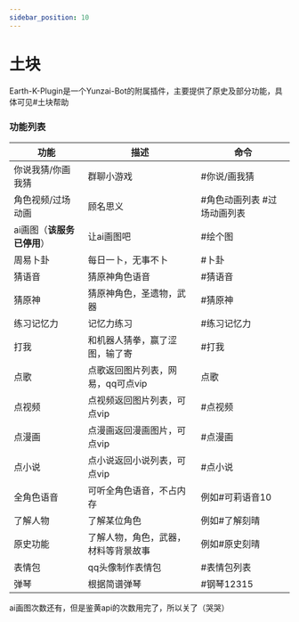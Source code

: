 ```yaml
---
sidebar_position: 10
---
```


# 土块

Earth-K-Plugin是一个Yunzai-Bot的附属插件，主要提供了原史及部分功能，具体可见#土块帮助

### 功能列表
| 功能 | 描述 | 命令 |
| --- | --- | --- |
|你说我猜/你画我猜|群聊小游戏|#你说/画我猜|
|角色视频/过场动画|顾名思义|#角色动画列表 #过场动画列表|
|ai画图（**该服务已停用**）|让ai画图吧|#绘个图|
|周易卜卦|每日一卜，无事不卜|#卜卦|
|猜语音|猜原神角色语音|#猜语音|
|猜原神|猜原神角色，圣遗物，武器|#猜原神|
|练习记忆力|记忆力练习|#练习记忆力|
|打我|和机器人猜拳，赢了涩图，输了寄|#打我|
|点歌|点歌返回图片列表，网易，qq可点vip|点歌|
|点视频|点视频返回图片列表，可点vip|#点视频|
|点漫画|点漫画返回漫画图片，可点vip|#点漫画|
|点小说|点小说返回小说列表，可点vip|#点小说|
|全角色语音|可听全角色语音，不占内存|例如#可莉语音10|
|了解人物|了解某位角色|例如#了解刻晴|
|原史功能|了解人物，角色，武器，材料等背景故事|例如#原史刻晴|
|表情包|qq头像制作表情包|#表情包列表|
|弹琴|根据简谱弹琴|#钢琴12315|

ai画图次数还有，但是鉴黄api的次数用完了，所以关了（哭哭）
